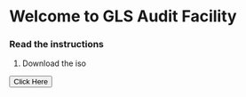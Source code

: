 # Welcome to GLS Audit Facility



### Read the instructions

1. Download the iso 
<html>
  <head>
    <title>Title of the document</title>
  </head>
  <body>
    <button onclick="window.location.href='https://www.redhat.com';">
      Click Here
    </button>
  </body>
</html>

